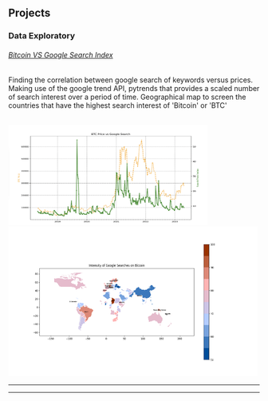 ## Projects

### Data Exploratory 
###### [Bitcoin VS Google Search Index](https://github.com/samanthapua/google_search)
Finding the correlation between google search of keywords versus prices. Making use of the google trend API, pytrends that provides a scaled number of search interest over a period of time. Geographical map to screen the countries that have the highest search interest of 'Bitcoin' or 'BTC'

<br>
<img src="https://github.com/samanthapua/google_search/blob/master/btcprice_search_trend.png?raw=true" width="400" height="200" />
<img src="https://github.com/samanthapua/google_search/blob/master/bitcoin_search_map.png?raw=true" width="500" height="300" />



---

---
